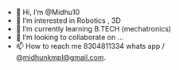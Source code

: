 - 👋 Hi, I’m @Midhu10
- 👀 I’m interested in Robotics , 3D 
- 🌱 I’m currently learning B.TECH (mechatronics)
- 💞️ I’m looking to collaborate on ...
- 📫 How to reach me 8304811334 whats app / @midhunkmpl@gmail.com.

